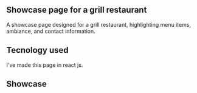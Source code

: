 ## Showcase page for a grill restaurant

A showcase page designed for a grill restaurant, highlighting menu items, ambiance, and contact information.

## Tecnology used

I've made this page in react js.

## Showcase


